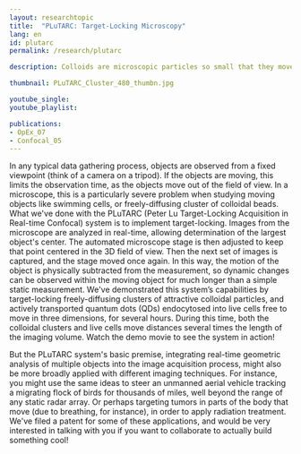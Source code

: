 ```yaml
---
layout: researchtopic
title:  "PLuTARC: Target-Locking Microscopy"
lang: en
id: plutarc
permalink: /research/plutarc

description: Colloids are microscopic particles so small that they move diffusively when dispersed in a fluid, exhibiting Brownian motion, controlled by the temperature of the system, like atoms. However, unlike atoms, colloids are big enough to see with light, so they can be probed with microscopes and laser light scattering. 

thumbnail: PLuTARC_Cluster_480_thumbn.jpg

youtube_single: 
youtube_playlist: 

publications:
- OpEx_07
- Confocal_05
---
```

In any typical data gathering process, objects are observed from a fixed viewpoint (think of a camera on a tripod). If the objects are moving, this limits the observation time, as the objects move out of the field of view. In a microscope, this is a particularly severe problem when studying moving objects like swimming cells, or freely-diffusing cluster of colloidal beads. What we've done with the PLuTARC (Peter Lu Target-Locking Acquisition in Real-time Confocal) system is to implement target-locking. Images from the microscope are analyzed in real-time, allowing determination of the largest object's center. The automated microscope stage is then adjusted to keep that point centered in the 3D field of view. Then the next set of images is captured, and the stage moved once again. In this way, the motion of the object is physically subtracted from the measurement, so dynamic changes can be observed within the moving object for much longer than a simple static measurement. We've demonstrated this system’s capabilities by target-locking freely-diffusing clusters of attractive colloidal particles, and actively transported quantum dots (QDs) endocytosed into live cells free to move in three dimensions, for several hours. During this time, both the colloidal clusters and live cells move distances several times the length of the imaging volume. Watch the demo movie to see the system in action!

But the PLuTARC system's basic premise, integrating real-time geometric analysis of multiple objects into the image acquisition process, might also be more broadly applied with different imaging techniques. For instance, you might use the same ideas to steer an unmanned aerial vehicle tracking a migrating flock of birds for thousands of miles, well beyond the range of any static radar array. Or perhaps targeting tumors in parts of the body that move (due to breathing, for instance), in order to apply radiation treatment. We've filed a patent for some of these applications, and would be very interested in talking with you if you want to collaborate to actually build something cool!
